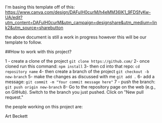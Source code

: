 I'm basing this template off of this: 
https://www.canva.com/design/DAFuIH0curM/h4eMM36lK1_9FDSfyKw-UA/edit?utm_content=DAFuIH0curM&utm_campaign=designshare&utm_medium=link2&utm_source=sharebutton

the above document is still a work in progress however this will be our template to follow.

##How to work with this project?

1 - create a clone of the project 
`git clone https://github.com/`
2- once cloned run this command:
`npm install`
3- then cd into that repo:
`cd repository name`
4- then create a branch of the project
`git checkout -b new-branch`
5- make the changes as discussed with me
`git add .`
6- add a message:
`git commit -m "Your commit message here"`
7 - push the branch:
`git push origin new-branch`
8- Go to the repository page on the web (e.g., on GitHub).
Switch to the branch you just pushed.
Click on "New pull request."

the people working on this project are:

Art Beckett
